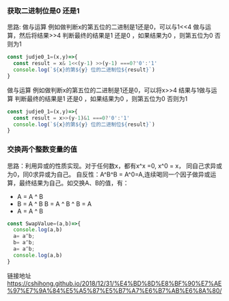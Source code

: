 ### 获取二进制位是0 还是1
思路:
做与运算 例如做判断x的第五位的二进制是1还是0，可以与1<<4 做与运算，然后将结果>>4  判断最终的结果是1 还是0 ，如果结果为0 ，则第五位为0 否则为1 
```js
const judje0_1=(x,y)=>{
  const result = x& 1<<(y-1) >>(y-1) ===0?'0':'1'
  console.log(`${x}的第${y} 位的二进制位${result}`)
}
```
做与运算 例如做判断x的第五位的二进制是1还是0，可以将x>>4 结果与1做与运算 判断最终的结果是1 还是0 ，如果结果为0 ，则第五位为0 否则为1
```js
const judje0_1=(x,y)=>{
  const result = x>>(y-1)&1 ===0?'0':'1'
  console.log(`${x}的第${y} 位的二进制位${result}`)
}
``` 

### 交换两个整数变量的值
思路：利用异或的性质实现。对于任何数x，都有x^x =0, x^0 = x， 同自己求异或为0，同0求异或为自己。 自反性：A^B^B = A^0=A,连续喝同一个因子做异或运算，最终结果为自己。如交换A、B的值，有：
- A = A ^ B
- B = A ^ B B = A ^ B ^ B = A
- A = A ^ B

```js
const SwapValue=(a,b)=>{
  console.log(a,b)
  a= a^b;
  b= a^b;
  a= a^b;
  console.log(a,b)
}
```

链接地址 https://cshihong.github.io/2018/12/31/%E4%BD%8D%E8%BF%90%E7%AE%97%E7%9A%84%E5%A5%87%E5%B7%A7%E6%B7%AB%E6%8A%80/